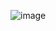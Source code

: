 ![image](https://github.com/Karan9616/HODLINFO/assets/90907932/dd189b4c-b49a-4bcb-b434-438f7c7cf041)
